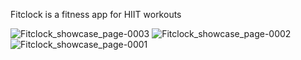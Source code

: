 Fitclock is a fitness app for HIIT workouts

![Fitclock_showcase_page-0003](https://github.com/user-attachments/assets/a6de267c-bb26-4c5e-9112-3537ff69cfff)
![Fitclock_showcase_page-0002](https://github.com/user-attachments/assets/31d8923b-29e2-436f-8ea1-9a95725889d3)
![Fitclock_showcase_page-0001](https://github.com/user-attachments/assets/21805087-2222-4eb7-9924-fab7fac0956a)
